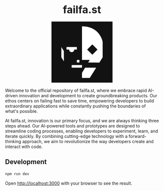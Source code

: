 <h1 align="center"><big>failfa.st</big></h1>

<p align="center"><img src="assets/logo.png" alt="logo" width="200"/></p>

Welcome to the official repository of failfa.st, where we embrace rapid AI-driven innovation and
development to create groundbreaking products. Our ethos centers on failing fast to save time,
empowering developers to build extraordinary applications while constantly pushing the boundaries of
what's possible.

At failfa.st, innovation is our primary focus, and we are always thinking three steps ahead. Our
AI-powered tools and prototypes are designed to streamline coding processes, enabling developers to
experiment, learn, and iterate quickly. By combining cutting-edge technology with a forward-thinking
approach, we aim to revolutionize the way developers create and interact with code.

## Development

```bash
npm run dev
```

Open [http://localhost:3000](http://localhost:3000) with your browser to see the result.
